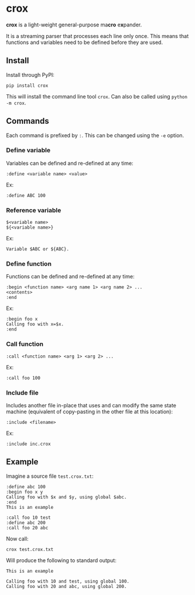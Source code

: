 # crox

**crox** is a light-weight general-purpose ma**cro** e**x**pander. 

It is a streaming parser that processes each line only once. This means that functions and variables need to be defined before they are used.

## Install

Install through PyPI:

    pip install crox
    
This will install the command line tool `crox`. Can also be called using `python -m crox`.
    
## Commands

Each command is prefixed by `:`. This can be changed using the `-e` option.

### Define variable

Variables can be defined and re-defined at any time:

    :define <variable name> <value>
    
Ex:

    :define ABC 100
    
### Reference variable

    $<variable name>
    ${<variable name>}
    
Ex:

    Variable $ABC or ${ABC}.

### Define function

Functions can be defined and re-defined at any time:

    :begin <function name> <arg name 1> <arg name 2> ...
    <contents>
    :end
    
Ex:

    :begin foo x
    Calling foo with x=$x.
    :end
    
### Call function

    :call <function name> <arg 1> <arg 2> ...
  
Ex:
  
    :call foo 100
    
### Include file

Includes another file in-place that uses and can modify the same state machine (equivalent of copy-pasting in the other file at this location):

    :include <filename>
    
Ex:

    :include inc.crox
    
## Example

Imagine a source file `test.crox.txt`:

    :define abc 100
    :begin foo x y
    Calling foo with $x and $y, using global $abc.
    :end
    This is an example
    
    :call foo 10 test
    :define abc 200
    :call foo 20 abc
    
Now call:

    crox test.crox.txt
    
Will produce the following to standard output:

    This is an example

    Calling foo with 10 and test, using global 100.
    Calling foo with 20 and abc, using global 200.
